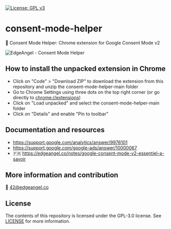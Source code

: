 [![License: GPL v3](https://img.shields.io/badge/License-GPLv3-blue.svg)](https://www.gnu.org/licenses/gpl-3.0)

# consent-mode-helper
🔎 Consent Mode Helper: Chrome extension for Google Consent Mode v2

![EdgeAngel - Consent Mode Helper](https://images.spr.so/cdn-cgi/imagedelivery/j42No7y-dcokJuNgXeA0ig/372d5598-ca42-4eac-9895-1358a79c53d2/consent-mode-helper/w=640,quality=80)

## How to install the unpacked extension in Chrome
* Click on "Code" > "Download ZIP" to download the extension from this repository and unzip the consent-mode-helper-main folder
* Go to Chrome Settings using three dots on the top right corner (or go directly to [chrome://extensions](chrome://extensions))
* Click on "Load unpacked" and select the consent-mode-helper-main folder
* Click on "Details" and enable "Pin to toolbar" 

## Documentation and resources
* https://support.google.com/analytics/answer/9976101 
* https://support.google.com/google-ads/answer/10000067
* 🇫🇷 https://edgeangel.co/notes/google-consent-mode-v2-essentiel-a-savoir

## More information and contribution
💌 42@edgeangel.co

## License
The contents of this repository is licensed under the GPL-3.0 license. See [LICENSE](LICENSE) for more information.
